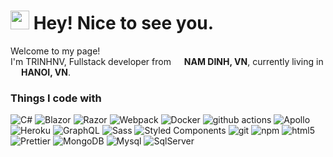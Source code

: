 <h1><img src="https://emojis.slackmojis.com/emojis/images/1531849430/4246/blob-sunglasses.gif?1531849430" width="30"/> Hey! Nice to see you.</h1>


<p>Welcome to my page! </br> I'm TRINHNV, Fullstack developer from <img src="https://cdn-icons-png.flaticon.com/512/555/555515.png" width="13"/> <b>NAM DINH, VN</b>, currently living in <img src="https://cdn-icons-png.flaticon.com/512/555/555515.png" width="13"/> <b>HANOI, VN</b>. </p>
<h3>Things I code with</h3>
<p>
  <img alt="C#" src="https://img.shields.io/badge/C%23-violet?style=flat-square&logo=csharp&logoColor=white" /> 
  <img alt="Blazor" src="https://img.shields.io/badge/blazor-violet?style=flat-square&logo=blazor&logoColor=white" /> 
  <img alt="Razor" src="https://img.shields.io/badge/razor-violet?style=flat-square&logo=razor&logoColor=white" /> 
  <img alt="Webpack" src="https://img.shields.io/badge/-Webpack-8DD6F9?style=flat-square&logo=webpack&logoColor=white" /> 
  <img alt="Docker" src="https://img.shields.io/badge/-Docker-46a2f1?style=flat-square&logo=docker&logoColor=white" />
  <img alt="github actions" src="https://img.shields.io/badge/-Github_Actions-2088FF?style=flat-square&logo=github-actions&logoColor=white" />
  <img alt="Apollo" src="https://img.shields.io/badge/-Apollo%20GraphQL-311C87?style=flat-square&logo=apollo-graphql&logoColor=white" />
  <img alt="Heroku" src="https://img.shields.io/badge/-Heroku-430098?style=flat-square&logo=heroku&logoColor=white" />
  <img alt="GraphQL" src="https://img.shields.io/badge/-GraphQL-E10098?style=flat-square&logo=graphql&logoColor=white" />
  <img alt="Sass" src="https://img.shields.io/badge/-Sass-CC6699?style=flat-square&logo=sass&logoColor=white" />
  <img alt="Styled Components" src="https://img.shields.io/badge/-Styled_Components-db7092?style=flat-square&logo=styled-components&logoColor=white" />
  <img alt="git" src="https://img.shields.io/badge/-Git-F05032?style=flat-square&logo=git&logoColor=white" />
  <img alt="npm" src="https://img.shields.io/badge/-NPM-CB3837?style=flat-square&logo=npm&logoColor=white" />
  <img alt="html5" src="https://img.shields.io/badge/-HTML5-E34F26?style=flat-square&logo=html5&logoColor=white" />
  <img alt="Prettier" src="https://img.shields.io/badge/-Prettier-F7B93E?style=flat-square&logo=prettier&logoColor=white" />
  <img alt="MongoDB" src="https://img.shields.io/badge/-MongoDB-13aa52?style=flat-square&logo=mongodb&logoColor=white" />
  <img alt="Mysql" src="https://img.shields.io/badge/-mysql-%23dd8a00?style=flat-square&logo=mysql&logoColor=white" />
  <img alt="SqlServer" src="https://img.shields.io/badge/-sqlserver-red?style=flat-square&logo=sqlserver&logoColor=white" />
</p>

